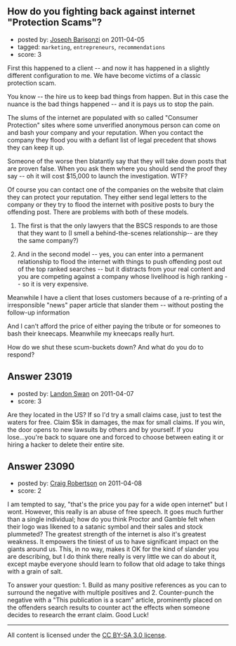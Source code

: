 ## How do you fighting back against internet "Protection Scams"?

- posted by: [Joseph Barisonzi](https://stackexchange.com/users/-1/8791-joseph-barisonzi) on 2011-04-05
- tagged: `marketing`, `entrepreneurs`, `recommendations`
- score: 3

First this happened to a client -- and now it has happened in a slightly different configuration to me. We have become victims of a classic protection scam. 

You know -- the hire us to keep bad things from happen. But in this case the nuance is the bad things happened -- and it is pays us to stop the pain.

The slums of the internet are populated with so called "Consumer Protection" sites where some unverified anonymous person can come on and bash your company and your reputation. When you contact the company they flood you with a defiant list of legal precedent that shows they can keep it up. 

Someone of the worse then blatantly say that they will take down posts that are proven false. When you ask them where you should send the proof they say -- oh it will cost $15,000 to launch the investigation. WTF?

Of course you can contact one of the companies on the website that claim they can protect your reputation. They either send legal letters to the company or they try to flood the internet with positive posts to bury the offending post. There are problems with both of these models. 

1. The first is that the only lawyers that the BSCS responds to are those that they want to (I smell a behind-the-scenes relationship-- are they the same company?) 

2. And in the second model -- yes, you can enter into a permanent relationship to flood the internet with things to push offending post out of the top ranked searches -- but it distracts from your real content and you are competing against a company whose livelihood is high ranking -- so it is very expensive. 

Meanwhile I have a client that loses customers because of a re-printing of a irresponsible "news" paper article that slander them -- without posting the follow-up information

And I can't afford the price of either paying the tribute or for someones to bash their kneecaps. Meanwhile my kneecaps really hurt. 

How do we shut these scum-buckets down? And what do you do to respond?


## Answer 23019

- posted by: [Landon Swan](https://stackexchange.com/users/-1/8815-landon-swan) on 2011-04-07
- score: 3

Are they located in the US? If so I'd try a small claims case, just to test the waters for free. Claim $5k in damages, the max for small claims. If you win, the door opens to new lawsuits by others and by yourself. If you lose...you're back to square one and forced to choose between eating it or hiring a hacker to delete their entire site. 


## Answer 23090

- posted by: [Craig Robertson](https://stackexchange.com/users/-1/9190-craig-robertson) on 2011-04-08
- score: 2

I am tempted to say, "that's the price you pay for a wide open internet" but I wont. However, this really is an abuse of free speech. It goes much further than a single individual; how do you think Proctor and Gamble felt when their logo was likened to a satanic symbol and their sales and stock plummeted? The greatest strength of the internet is also it's greatest weakness. It empowers the tiniest of us to have significant impact on the giants around us. This, in no way, makes it OK for the kind of slander you are describing, but I do think there really is very little we can do about it, except maybe everyone should learn to follow that old adage to take things with a grain of salt.

To answer your question: 1. Build as many positive references as you can to surround the negative with multiple positives and 2. Counter-punch the negative with a "This publication is a scam" article, prominently placed on the offenders search results to counter act the effects when someone decides to research the errant claim. Good Luck!



---

All content is licensed under the [CC BY-SA 3.0 license](https://creativecommons.org/licenses/by-sa/3.0/).
